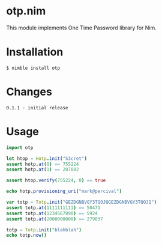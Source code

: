 # otp.nim

This module implements One Time Password library for Nim.


Installation
============

    $ nimble install otp

Changes
=======

    0.1.1 - initial release

Usage
=====
```nim
import otp

let htop = Hotp.init("S3cret")
assert hotp.at(0) == 755224
assert hotp.at(1) == 287082

assert htop.verify(755224, 0) == true

echo hotp.provisioning_uri("mark@percival")

var totp = Totp.init("GEZDGNBVGY3TQOJQGEZDGNBVGY3TQOJQ")
assert totp.at(1111111111) == 50471
assert totp.at(1234567890) == 5924
assert totp.at(2000000000) == 279037

totp = Totp.init("blahblah")
echo totp.now()
```
